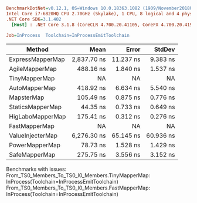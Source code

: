 ``` ini

BenchmarkDotNet=v0.12.1, OS=Windows 10.0.18363.1082 (1909/November2018Update/19H2)
Intel Core i7-6820HQ CPU 2.70GHz (Skylake), 1 CPU, 8 logical and 4 physical cores
.NET Core SDK=3.1.402
  [Host] : .NET Core 3.1.8 (CoreCLR 4.700.20.41105, CoreFX 4.700.20.41903), X64 RyuJIT

Job=InProcess  Toolchain=InProcessEmitToolchain  

```
|           Method |        Mean |     Error |    StdDev |
|----------------- |------------:|----------:|----------:|
| ExpressMapperMap | 2,837.70 ns | 11.237 ns |  9.383 ns |
|   AgileMapperMap |   488.16 ns |  1.840 ns |  1.537 ns |
|    TinyMapperMap |          NA |        NA |        NA |
|    AutoMapperMap |   418.92 ns |  6.634 ns |  5.540 ns |
|       MapsterMap |   105.49 ns |  0.875 ns |  0.776 ns |
|     StaticsMapperMap |    44.35 ns |  0.733 ns |  0.649 ns |
| HigLaboMapperMap |   175.41 ns |  0.312 ns |  0.276 ns |
|    FastMapperMap |          NA |        NA |        NA |
| ValueInjecterMap | 6,276.30 ns | 65.145 ns | 60.936 ns |
|   PowerMapperMap |    78.73 ns |  1.528 ns |  1.429 ns |
|    SafeMapperMap |   275.75 ns |  3.556 ns |  3.152 ns |

Benchmarks with issues:
  From_TS0_Members_To_TS0_I0_Members.TinyMapperMap: InProcess(Toolchain=InProcessEmitToolchain)
  From_TS0_Members_To_TS0_I0_Members.FastMapperMap: InProcess(Toolchain=InProcessEmitToolchain)
